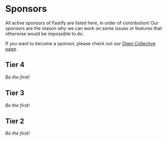 # Sponsors

All active sponsors of Fastify are listed here, in order of contribution!
Our sponsors are the reason why we can work on some issues or features
that otherwise would be impossible to do.

If you want to become a sponsor, please check out our [Open Collective page](https://opencollective.com/fastify).

## Tier 4

_Be the first!_

## Tier 3

_Be the first!_

## Tier 2

_Be the first!_
